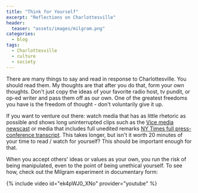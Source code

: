```yaml
---
title: "Think for Yourself"
excerpt: "Reflections on Charlottesville"
header:
  teaser: "assets/images/milgram.png"
categories:
  - blog
tags:
  - Charlottesville
  - culture
  - society
---
```

There are many things to say and read in response to Charlottesville. You should read them. My thoughts are that after you do that, form your own thoughts. Don't just copy the ideas of your favorite radio host, tv pundit, or op-ed writer and pass them off as our own. One of the greatest freedoms you have is the freedom of thought - don't voluntarily give it up.

If you want to venture out there: watch media that has as little rhetoric as possible and shows long uninterrupted clips such as the [Vice media newscast](https://youtu.be/RIrcB1sAN8I) or media that includes full unedited remarks [NY Times full press-conference transcript](https://www.nytimes.com/2017/08/15/us/politics/trump-press-conference-transcript.html). This takes longer, but isn't it worth 20 minutes of your time to read / watch for yourself? This should be important enough for that. 

When you accept others' ideas or values as your own, you run the risk of being manipulated, even to the point of being unethical yourself. To see how, check out the Milgram experiment in documentary form:

{% include video id="ek4pWJ0_XNo" provider="youtube" %}
